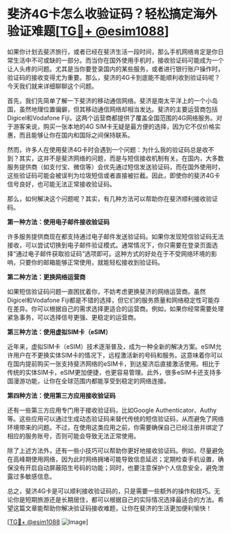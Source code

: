 # 斐济4G卡怎么收验证码？轻松搞定海外验证难题[[TG💪+ @esim1088](https://t.me/s/esim1088)]

如果你计划去斐济旅行，或者已经在斐济生活一段时间，那么手机网络肯定是你日常生活中不可或缺的一部分。而当你在国外使用手机时，接收验证码可能成为一个让人头疼的问题。尤其是当你要登录国内的某些服务，或者进行银行账户操作时，验证码的接收变得尤为重要。那么，斐济的4G卡到底能不能顺利收到验证码呢？今天我们就来详细聊聊这个问题。

首先，我们先简单了解一下斐济的移动通信网络。斐济是南太平洋上的一个小岛国，虽然地理位置偏僻，但其移动通信网络却相当发达。斐济的主要运营商包括Digicel和Vodafone Fiji，这两个运营商都提供了覆盖全国范围的4G网络服务。对于游客来说，购买一张本地的4G SIM卡无疑是最方便的选择，因为它不仅价格实惠，而且能够让你在国内和国际之间保持联系。

然而，许多人在使用斐济4G卡时会遇到一个问题：为什么我的验证码总是收不到？其实，这并不是斐济网络的问题，而是与短信接收机制有关。在国内，大多数服务提供商（如支付宝、微信等）会优先通过短信发送验证码，而在国外使用时，这些验证码可能会被误判为垃圾短信或者直接被拦截。因此，即使你的斐济4G卡信号良好，也可能无法正常接收验证码。

那么，如何解决这个问题呢？其实，有几种方法可以帮助你在斐济顺利接收验证码。

**第一种方法：使用电子邮件接收验证码**

许多服务提供商现在都支持通过电子邮件发送验证码。如果你发现短信验证码无法接收，可以尝试切换到电子邮件验证模式。通常情况下，你只需要在登录页面选择“通过电子邮件获取验证码”选项即可。这种方式的好处在于不受网络环境的影响，只要你的邮箱能够正常使用，就能轻松接收到验证码。

**第二种方法：更换网络运营商**

如果短信验证码问题一直困扰着你，不妨考虑更换斐济的网络运营商。虽然Digicel和Vodafone Fiji都是不错的选择，但它们的服务质量和网络稳定性可能存在差异。你可以根据自己的需求选择更适合的运营商。例如，如果你经常需要处理紧急事务，可以选择信号更强、更稳定的运营商。

**第三种方法：使用虚拟SIM卡（eSIM）**

近年来，虚拟SIM卡（eSIM）技术逐渐普及，成为一种全新的解决方案。eSIM允许用户在不更换实体SIM卡的情况下，远程激活新的号码和服务。这意味着你可以在国内提前购买一张支持斐济网络的eSIM卡，到达斐济后直接激活使用。相比于传统的实体SIM卡，eSIM更加便捷，也更容易管理。此外，很多eSIM卡还支持多国漫游功能，让你在全球范围内都能享受到稳定的网络连接。

**第四种方法：使用第三方应用接收验证码**

还有一些第三方应用专门用于接收验证码，比如Google Authenticator、Authy等。这些应用可以通过生成动态验证码来替代传统的短信验证码，从而避免了网络环境带来的问题。不过，在使用这类应用之前，你需要确保自己已经注册并绑定了相应的服务账号，否则可能会导致无法正常使用。

除了上述方法外，还有一些小技巧可以帮助你更好地接收验证码。例如，尽量避免在高峰期使用网络，因为此时网络拥堵可能导致信息延迟；定期检查手机设置，确保没有开启自动屏蔽陌生号码的功能；同时，也要注意保护个人信息安全，避免泄露过多敏感信息。

总之，斐济4G卡是可以顺利接收验证码的，只是需要一些额外的操作和技巧。无论你是短期旅游还是长期居住，都可以根据自己的实际情况选择最适合的方法。希望这篇文章能帮助你解决验证码接收难题，让你在斐济的生活更加便利愉快！

[[TG💪+ @esim1088](https://t.me/s/esim1088) ![Image](https://i.postimg.cc/4NQfJmqS/Snipaste-2025-05-13-00-14-12.png)]